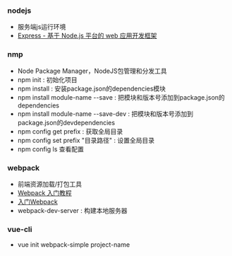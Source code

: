 ### nodejs
* 服务端js运行环境
* [Express - 基于 Node.js 平台的 web 应用开发框架](http://www.expressjs.com.cn/)
### nmp
* Node Package Manager，NodeJS包管理和分发工具
* npm init : 初始化项目
* npm install : 安装package.json的dependencies模块
* npm install module-name --save : 把模块和版本号添加到package.json的dependencies
* npm install module-name --save-dev : 把模块和版本号添加到package.json的devdependencies
* npm config get prefix : 获取全局目录
* npm config set prefix "目录路径" : 设置全局目录
* npm config ls 查看配置
### webpack
* 前端资源加载/打包工具
* [Webpack 入门教程](http://www.runoob.com/w3cnote/webpack-tutorial.html)
* [入门Webpack](http://www.jianshu.com/p/42e11515c10f)
* webpack-dev-server : 构建本地服务器
### vue-cli
* vue init webpack-simple project-name
